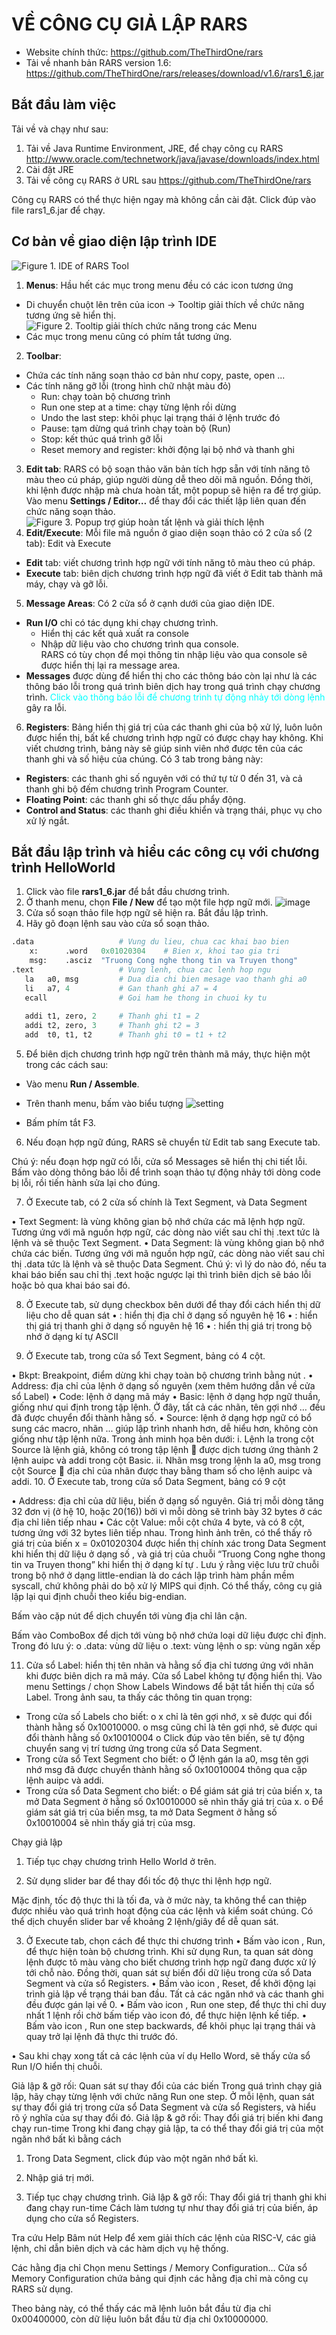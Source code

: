 # VỀ CÔNG CỤ GIẢ LẬP RARS

-	Website chính thức: <https://github.com/TheThirdOne/rars>
-	Tải về nhanh bản RARS version 1.6: <https://github.com/TheThirdOne/rars/releases/download/v1.6/rars1_6.jar>

## Bắt đầu làm việc

Tải về và chạy như sau:
1. Tải về Java Runtime Environment, JRE, để chạy công cụ RARS
http://www.oracle.com/technetwork/java/javase/downloads/index.html
2. Cài đặt JRE
3. Tải về công cụ RARS ở URL sau <https://github.com/TheThirdOne/rars>

Công cụ RARS có thể thực hiện ngay mà không cần cài đặt. Click đúp vào file rars1_6.jar để chạy.

## Cơ bản về giao diện lập trình IDE

![Figure 1. IDE of RARS Tool](https://github.com/user-attachments/assets/d91919bb-2a80-4526-b26a-e3b7d73675e0)

1.	**Menus**: Hầu hết các mục trong menu đều có các icon tương ứng
  - Di chuyển chuột lên trên của icon -> Tooltip giải thích về chức năng tương ứng sẽ hiển thị.
![Figure 2. Tooltip giải thích chức năng trong các Menu](https://github.com/user-attachments/assets/f689e69e-16e8-4d5d-bc2a-58354184f62d)
  - Các mục trong menu cũng có phím tắt tương ứng.
2. **Toolbar**:
  - Chứa các tính năng soạn thảo cơ bản như copy, paste, open ...
  - Các tính năng gỡ lỗi (trong hình chữ nhật màu đỏ)
    - Run: chạy toàn bộ chương trình
    - Run one step at a time: chạy từng lệnh rồi dừng
    - Undo the last step: khôi phục lại trạng thái ở lệnh trước đó
    - Pause: tạm dừng quá trình chạy toàn bộ (Run)
    - Stop: kết thúc quá trình gỡ lỗi
    - Reset memory and register: khởi động lại bộ nhớ và thanh ghi
3. **Edit tab**: RARS có bộ soạn thảo văn bản tích hợp sẵn với tính năng tô màu theo cú pháp, giúp người dùng dễ theo dõi mã nguồn. Đồng thời, khi lệnh được nhập mà chưa hoàn tất, một popup sẽ hiện ra để trợ giúp. Vào menu **Settings / Editor…** để thay đổi các thiết lập liên quan đến chức năng soạn thảo.
 ![Figure 3. Popup trợ giúp hoàn tất lệnh và giải thích lệnh](https://github.com/user-attachments/assets/6e645f38-719b-4723-ab19-babe1add1ac3)
4. **Edit/Execute**:
Mỗi file mã nguồn ở giao diện soạn thảo có 2 cửa sổ (2 tab): Edit và Execute
-  **Edit** tab: viết chương trình hợp ngữ với tính năng tô màu theo cú pháp. 
-  **Execute** tab: biên dịch chương trình hợp ngữ đã viết ở Edit tab thành mã máy, chạy và gỡ lỗi.
5. **Message Areas**: Có 2 cửa sổ ở cạnh dưới của giao diện IDE.
- **Run I/O** chỉ có tác dụng khi chạy chương trình.
  - Hiển thị các kết quả xuất ra console
  - Nhập dữ liệu vào cho chương trình qua console.\
  RARS có tùy chọn để mọi thông tin nhập liệu vào qua console sẽ được hiển thị lại ra message area. 
- **Messages** được dùng để hiển thị cho các thông báo còn lại như là các thông báo lỗi trong quá trình biên dịch hay trong quá trình chạy chương trình. <span style="color:cyan"> Click vào thông báo lỗi để chương trình tự động nhảy tới dòng lệnh</span> gây ra lỗi. 
6. **Registers**: Bảng hiển thị giá trị của các thanh ghi của bộ xử lý, luôn luôn được hiển thị, bất kể chương trình hợp ngữ có được chạy hay không. Khi viết chương trình, bảng này sẽ giúp sinh viên nhớ được tên của các thanh ghi và số hiệu của chúng. Có 3 tab trong bảng này: 
- **Registers**: các thanh ghi số nguyên với có thứ tự từ 0 đến 31, và cả thanh ghi bộ đếm chương trình Program Counter.
- **Floating Point**: các thanh ghi số thực dấu phẩy động.
-	**Control and Status**: các thanh ghi điều khiển và trạng thái, phục vụ cho xử lý ngắt.

## Bắt đầu lập trình và hiểu các công cụ  với chương trình HelloWorld

1. Click vào file **rars1_6.jar** để bắt đầu chương trình.
2. Ở thanh menu, chọn **File / New** để tạo một file hợp ngữ mới.
 ![image](https://github.com/user-attachments/assets/6a85ffa7-756f-4b28-992f-3f26c9d36187)
3.	Cửa sổ soạn thảo file hợp ngữ sẽ hiện ra. Bắt đầu lập trình.
4.	Hãy gõ đoạn lệnh sau vào cửa sổ soạn thảo.

```python
.data                   # Vung du lieu, chua cac khai bao bien
    x:      .word   0x01020304    # Bien x, khoi tao gia tri
    msg:    .asciz  "Truong Cong nghe thong tin va Truyen thong"
.text                   # Vung lenh, chua cac lenh hop ngu
   la   a0, msg         # Dua dia chi bien mesage vao thanh ghi a0
   li   a7, 4           # Gan thanh ghi a7 = 4
   ecall                # Goi ham he thong in chuoi ky tu
   
   addi t1, zero, 2     # Thanh ghi t1 = 2
   addi t2, zero, 3     # Thanh ghi t2 = 3
   add  t0, t1, t2      # Thanh ghi t0 = t1 + t2
```

5.	Để biên dịch chương trình hợp ngữ trên thành mã máy, thực hiện một trong các cách sau:
-	Vào menu **Run / Assemble**.
-	Trên thanh menu, bấm vào biểu tượng ![setting](https://github.com/user-attachments/assets/6444a212-9eb0-4ee7-8568-29ac6467df31)

-	Bấm phím tắt F3.

6.	Nếu đoạn hợp ngữ đúng, RARS sẽ chuyển từ Edit tab sang Execute tab.
 

Chú ý: nếu đoạn hợp ngữ có lỗi, cửa sổ Messages sẽ hiển thị chi tiết lỗi. Bấm vào dòng thông báo lỗi để trình soạn thảo tự động nhảy tới dòng code bị lỗi, rồi tiến hành sửa lại cho đúng.
 

7.	Ở Execute tab, có 2 cửa số chính là Text Segment, và Data Segment
 
•	Text Segment: là vùng không gian bộ nhớ chứa các mã lệnh hợp ngữ. Tương ứng với mã nguồn hợp ngữ, các dòng nào viết sau chỉ thị  .text tức là lệnh và sẽ thuộc Text Segment.
•	Data Segment: là vùng không gian bộ nhớ chứa các biến. Tương ứng với mã nguồn hợp ngữ, các dòng nào viết sau chỉ thị  .data tức là lệnh và sẽ thuộc Data Segment.
Chú ý: vì lý do nào đó, nếu ta khai báo biến sau chỉ thị .text hoặc ngược lại thì trình biên dịch sẽ báo lỗi hoặc bỏ qua khai báo sai đó.

8.	Ở Execute tab, sử dụng checkbox bên dưới để thay đổi cách hiển thị dữ liệu cho dễ quan sát
•	 : hiển thị địa chỉ ở dạng số nguyên hệ 16
•	 : hiển thị giá trị thanh ghi ở dạng số nguyên hệ 16
•	 : hiển thị giá trị trong bộ nhớ ở dạng kí tự ASCII
 

9.	Ở Execute tab, trong cửa sổ Text Segment, bảng có 4 cột.
 
•	Bkpt: Breakpoint, điểm dừng khi chạy toàn bộ chương trình bằng nút  .
•	Address: địa chỉ của lệnh ở dạng số nguyên (xem thêm hướng dẫn về cửa sổ Label)
•	Code: lệnh ở dạng mã máy 
•	Basic: lệnh ở dạng hợp ngữ thuần, giống như qui định trong tập lệnh. Ở đây, tất cả các nhãn, tên gợi nhớ … đều đã được chuyển đổi thành hằng số.
•	Source: lệnh ở dạng hợp ngữ có bổ sung các macro, nhãn ... giúp lập trình nhanh hơn, dễ hiểu hơn, không còn giống như tập lệnh nữa. Trong ảnh minh họa bên dưới:
i.	Lệnh la trong cột Source là lệnh giả, không có trong tập lệnh  được dịch tương ứng thành 2 lệnh auipc và addi trong cột Basic.
ii.	Nhãn msg trong lệnh la a0, msg trong cột Source  địa chỉ của nhãn được thay bằng tham số cho lệnh auipc và addi.
10.	Ở Execute tab, trong cửa sổ Data Segment, bảng có 9 cột
 
•	Address: địa chỉ của dữ liệu, biến ở dạng số nguyên. Giá trị mỗi dòng tăng 32 đơn vị (ở hệ 10, hoặc 20(16)) bởi vì mỗi dòng sẽ trình bày 32 bytes ở các địa chỉ liên tiếp nhau
•	Các cột Value: mỗi cột chứa 4 byte, và có 8 cột, tương ứng với 32 bytes liên tiếp nhau.
Trong hình ảnh trên, có thể thấy rõ giá trị của biến x = 0x01020304 được hiển thị chính xác trong Data Segment khi hiển thị dữ liệu ở dạng số  , và giá trị của chuỗi “Truong Cong nghe thong tin va Truyen thong” khi hiển thị ở dạng kí tự  . Lưu ý rằng việc lưu trữ chuỗi trong bộ nhớ ở dạng little-endian là do cách lập trình hàm phần mềm syscall, chứ không phải do bộ xử lý MIPS qui định. Có thể thấy, công cụ giả lập lại qui định chuỗi theo kiểu big-endian.

Bấm vào cặp nút    để dịch chuyển tới vùng địa chỉ lân cận.

Bấm vào ComboBox để dịch tới vùng bộ nhớ chứa loại dữ liệu được chỉ định. Trong đó lưu ý:
o	.data: vùng dữ liệu
o	.text: vùng lệnh
o	sp: vùng ngăn xếp



11.	Cửa sổ Label: hiển thị tên nhãn và hằng số địa chỉ tương ứng với nhãn khi được biên dịch ra mã máy.
Cửa sổ Label không tự động hiển thị. Vào menu Settings / chọn Show Labels Windows để bật tắt hiển thị cửa sổ Label.
Trong ảnh sau, ta thấy các thông tin quan trọng:
-	Trong cửa số Labels cho biết:
o	x chỉ là tên gợi nhớ, x sẽ được qui đổi thành hằng số 0x10010000.
o	msg cũng chỉ là tên gợi nhớ, sẽ được qui đổi thành hằng số 0x10010004
o	Click đúp vào tên biến, sẽ tự động chuyển sang vị trí tương ứng trong cửa sổ Data Segment.
-	Trong cửa sổ Text Segment cho biết:
o	Ở lệnh gán la a0, msg tên gợi nhớ msg đã được chuyển thành hằng số 0x10010004 thông qua cặp lệnh auipc và addi.
-	Trong cửa sổ Data Segment cho biết:
o	Để giám sát giá trị của biến x, ta mở Data Segment ở hằng số 0x10010000 sẽ nhìn thấy giá trị của x.
o	Để giám sát giá trị của biến msg, ta mở Data Segment ở hằng số 0x10010004 sẽ nhìn thấy giá trị của msg.
 

Chạy giả lập 
1.	Tiếp tục chạy chương trình Hello World ở trên.

2.	Sử dụng slider bar để thay đổi tốc độ thực thi lệnh hợp ngữ.
 
Mặc định, tốc độ thực thi là tối đa, và ở mức này, ta không thể can thiệp được nhiều vào quá trình hoạt động của các lệnh và kiểm soát chúng. Có thể dịch chuyển slider bar vể khoảng 2 lệnh/giây để dễ quan sát.

3.	Ở Execute tab, chọn cách để thực thi chương trình
•	Bấm vào icon  , Run, để thực hiện toàn bộ chương trình. Khi sử dụng Run, ta quan sát dòng lệnh được tô màu vàng cho biết chương trình hợp ngữ đang được xử lý tới chỗ nào. Đồng thời, quan sát sự biến đổi dữ liệu trong cửa sổ Data Segment và cửa sổ Registers.
•	Bấm vào icon  , Reset, để khởi động lại trình giả lập về trạng thái ban đầu. Tất cả các ngăn nhớ và các thanh ghi đều được gán lại về 0.
•	Bấm vào icon  , Run one step, để thực thi chỉ duy nhất 1 lệnh rồi chờ bấm tiếp vào icon đó, để thực hiện lệnh kế tiếp.
•	Bấm vào icon  , Run one step backwards, để khôi phục lại trạng thái và quay trở lại lệnh đã thực thi trước đó.

•	Sau khi chạy xong tất cả các lệnh của ví dụ Hello Word, sẽ thấy cửa sổ Run I/O hiển thị chuỗi.
 
Giả lập & gỡ rối: Quan sát sự thay đổi của các biến
Trong quá trình chạy giả lập, hãy chạy từng lệnh với chức năng Run one step. Ở mỗi lệnh, quan sát sự thay đổi giá trị trong cửa sổ Data Segment và cửa sổ Registers, và hiểu rõ ý nghĩa của sự thay đổi đó.
Giả lập & gỡ rối: Thay đổi giá trị biến khi đang chạy run-time
Trong khi đang chạy giả lập, ta có thể thay đổi giá trị của một ngăn nhớ bất kì bằng cách
1.	Trong Data Segment, click đúp vào một ngăn nhớ bất kì.
 
2.	Nhập giá trị mới.
 
3.	Tiếp tục chạy chương trình.
Giả lập & gỡ rối: Thay đổi giá trị thanh ghi khi đang chạy run-time
Cách làm tương tự như thay đổi giá trị của biến, áp dụng cho cửa sổ Registers.
 

Tra cứu Help
Bâm nút Help   để xem giải thích các lệnh của RISC-V, các giả lệnh, chỉ dẫn biên dịch và các hàm dịch vụ hệ thống.

Các hằng địa chỉ 
Chọn menu Settings / Memory Configuration…
Cửa sổ Memory Configuration chứa bảng qui định các hằng địa chỉ mà công cụ RARS sử dụng.

Theo bảng này, có thể thấy các mã lệnh luôn bắt đầu từ địa chỉ 0x00400000, còn dữ liệu luôn bắt đầu từ địa chỉ 0x10000000.

 

